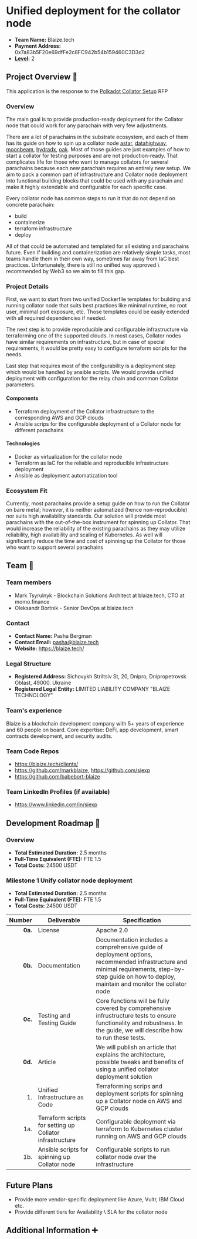 # Unified deployment for the collator node

- **Team Name:** Blaize.tech
- **Payment Address:** 0x7a83b5F20e69dfFe2c8FC942b54b159460C3D3d2
- **[Level](https://github.com/w3f/Grants-Program/tree/master#level_slider-levels):** 2

## Project Overview :page_facing_up:

This application is the response to the [Polkadot Collator Setup](https://github.com/w3f/Grants-Program/blob/master/rfps/open/polkadot-collator-setup.md) RFP

### Overview

The main goal is to provide production-ready deployment for the Collator node that could work for any parachain with very few adjustments. 

There are a lot of parachains in the substrate ecosystem, and each of them has its guide on how to spin up a collator node [astar](https://docs.astar.network/docs/nodes/collator/secure_setup_guide/), [datahighway](https://dev.datahighway.com/docs/tutorials/tutorials-nodes-collators-setup), [moonbeam](https://docs.moonbeam.network/node-operators/networks/run-a-node/docker/#collator), [hydradx](https://docs.hydradx.io/collator_setup/), [oak](https://docs.oak.tech/docs/setup-collator-node/).
Most of those guides are just examples of how to start a collator for testing purposes and are not production-ready. That complicates life for those who want to manage collators for several parachains because each new parachain requires an entirely new setup. We aim to pack a common part of infrastructure and Collator node deployment into functional building blocks that could be used with any parachain and make it highly extendable and configurable for each specific case. 

Every collator node has common steps to run it that do not depend on concrete parachain: 
* build 
* containerize 
* terraform infrastructure 
* deploy

All of that could be automated and templated for all existing and parachains future. Even if building and containerization are relatively simple tasks, most teams handle them in their own way, sometimes far away from IaC best practices. Unfortunately, there is still no unified way approved \ recommended by Web3 so we aim to fill this gap.

### Project Details

First, we want to start from two unified Dockerfile templates for building and running collator node that suits best practices like minimal runtime, no root user, minimal port exposure, etc. Those templates could be easily extended with all required dependencies if needed.

The next step is to provide reproducible and configurable infrastructure via terraforming one of the supported clouds. In most cases, Collator nodes have similar requirements on infrastructure, but in case of special requirements, it would be pretty easy to configure terraform scripts for the needs.

Last step that requires most of the confgurability is a deployment step which would be handled by ansible scripts. We would provide unified deployment with configuration for the relay chain and common Collator parameters.

#### Components

* Terraform deployment of the Collator infrastructure to the corresponding AWS and GCP clouds
* Ansible scrips for the configurable deployment of a Collator node for different parachains

#### Technologies
* Docker as virtualization for the collator node
* Terraform as IaC for the reliable and reproducible infrastructure deployment
* Ansible as deployment automatization tool

### Ecosystem Fit

Currently, most parachains provide a setup guide on how to run the Collator on bare metal; however, it is neither automatized (hence non-reproducible) nor suits high availability standards. Our solution will provide most parachains with the out-of-the-box instrument for spinning up Collator. That would increase the reliability of the existing parachains as they may utilize reliability, high availability and scaling of Kubernetes. As well will significantly reduce the time and cost of spinning up the Collator for those who want to support several parachains 

## Team :busts_in_silhouette:

### Team members

- Mark Tsyrulnyk - Blockchain Solutions Architect at blaize.tech, CTO at momo.finance
- Oleksandr Bortnik - Senior DevOps at blaize.tech

### Contact

- **Contact Name:** Pasha Bergman
- **Contact Email:** pasha@blaize.tech
- **Website:** https://blaize.tech/

### Legal Structure

- **Registered Address:** Sichovykh Striltsiv St, 20, Dnipro, Dnipropetrovsk Oblast, 49000. Ukraine
- **Registered Legal Entity:** LIMITED LIABILITY COMPANY "BLAIZE TECHNOLOGY"

### Team's experience

Blaize is a blockchain development company with 5+ years of experience and 60 people on board. Core expertise: DeFi, app development, smart contracts development, and security audits.

### Team Code Repos

- https://blaize.tech/clients/
- https://github.com/markblaize, https://github.com/siexp
- https://github.com/babebort-blaize

### Team LinkedIn Profiles (if available)

- https://www.linkedin.com/in/siexp

## Development Roadmap :nut_and_bolt:

### Overview

- **Total Estimated Duration:** 2.5 months
- **Full-Time Equivalent (FTE):**  FTE 1.5
- **Total Costs:** 24500 USDT

### Milestone 1 Unify collator node deployment

- **Total Estimated Duration:** 2.5 months
- **Full-Time Equivalent (FTE):**  FTE 1.5
- **Total Costs:** 24500 USDT

| Number | Deliverable | Specification |
| -----: | ----------- | ------------- |
| **0a.** | License | Apache 2.0 |
| **0b.** | Documentation | Documentation includes a comprehensive guide of deployment options, recommended infrastructure and minimal requirements, step-by-step guide on how to deploy, maintain and monitor the collator node |
| **0c.** | Testing and Testing Guide |	Core functions will be fully covered by comprehensive infrustructure tests to ensure functionality and robustness. In the guide, we will describe how to run these tests. |
| **0d.** | Article | We will publish an article that explains the architecture, possible tweaks and benefits of using a unified collator deployment solution |
| 1. | Unified Infrastructure as Code | Terraforming scrips and deployment scripts for spinning up a Collator node on AWS and GCP clouds |
| 1a. | Terraform scripts for setting up Collator infrastructure | Configurable deployment via terraform to Kubernetes cluster running on AWS and GCP clouds |
| 1b. | Ansible scripts for spinning up Collator node | Configurable scripts to run collator node over the infrastructure |

## Future Plans

* Provide more vendor-specific deployment like Azure, Vultr, IBM Cloud etc. 
* Provide different tiers for Availability \ SLA for the collator node

## Additional Information :heavy_plus_sign:
